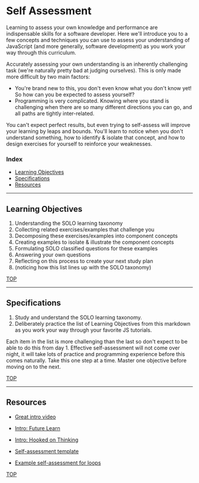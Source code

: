 # Self Assessment

Learning to assess your own knowledge and performance are indispensable skills for a software developer.  Here we'll introduce you to a few concepts and techniques you can use to assess your understanding of JavaScript (and more generally, software development) as you work your way through this curriculum.

Accurately assessing your own understanding is an inherently challenging task (we're naturally pretty bad at judging ourselves).  This is only made more difficult by two main factors:

* You're brand new to this, you don't even know what you don't know yet! So how can you be expected to assess yourself?
* Programming is very complicated.  Knowing where you stand is challenging when there are so many different directions you can go, and all paths are tightly inter-related.

You can't expect perfect results, but even trying to self-assess will improve your learning by leaps and bounds.  You'll learn to notice when you don't understand something, how to identify & isolate that concept, and how to design exercises for yourself to reinforce your weaknesses.

### Index
* [Learning Objectives](#learning-objectives)
* [Specifications](#specifications)
* [Resources](#resources)

---

## Learning Objectives

1. Understanding the SOLO learning taxonomy
2. Collecting related exercises/examples that challenge you
3. Decomposing these exercises/examples into component concepts
4. Creating examples to isolate & illustrate the component concepts
5. Formulating SOLO classified questions for these examples
6. Answering your own questions
7. Reflecting on this process to create your next study plan
8. (noticing how this list lines up with the SOLO taxonomy)


[TOP](#self-assessment)

---

## Specifications

1. Study and understand the SOLO learning taxonomy.
2. Deliberately practice the list of Learning Objectives from this markdown as you work your way through your favorite JS tutorials.

Each item in the list is more challenging than the last so don't expect to be able to do this from day 1.  Effective self-assessment will not come over night, it will take lots of practice and programming experience before this comes naturally.  Take this one step at a time.  Master one objective before moving on to the next.


[TOP](#self-assessment)


___

## Resources

* [Great intro video](https://www.youtube.com/watch?v=_ZoIPXJ8XRQ)
* [Intro: Future Learn](https://www.futurelearn.com/courses/learning-teaching-university/0/steps/26410)
* [Intro: Hooked on Thinking](http://www.pamhook.com/mediawiki/images/b/b2/SOLO_Taxonomy%2C_Scratch_and_Angles_in_Geometry.pdf)

* [Self-assessment template](http://pamhook.com/mediawiki/images/e/ee/SOLO_Functioning_Knowledge_Rubric_Template.pdf)
* [Example self-assessment for loops](http://pamhook.com/mediawiki/images/1/10/HookED_Writing_Code_Rubric.pdf)


[TOP](#self-assessment)



